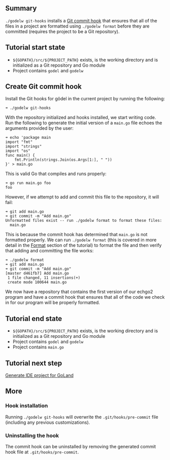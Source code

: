 Summary
-------
`./godelw git-hooks` installs a [Git commit hook](https://git-scm.com/book/en/v2/Customizing-Git-Git-Hooks) that ensures
that all of the files in a project are formatted using `./godelw format` before they are committed (requires the project
to be a Git repository).

Tutorial start state
--------------------
* `${GOPATH}/src/${PROJECT_PATH}` exists, is the working directory and is initialized as a Git repository and Go module
* Project contains `godel` and `godelw`

Create Git commit hook
----------------------
Install the Git hooks for gödel in the current project by running the following:

```
➜ ./godelw git-hooks
```

With the repository initialized and hooks installed, we start writing code. Run the following to generate the initial
version of a `main.go` file echoes the arguments provided by the user:

```
➜ echo 'package main
import "fmt"
import "strings"
import "os"
func main() {
	fmt.Println(strings.Join(os.Args[1:], " "))
}' > main.go
```

This is valid Go that compiles and runs properly:

```
➜ go run main.go foo
foo
```

However, if we attempt to add and commit this file to the repository, it will fail:

```
➜ git add main.go
➜ git commit -m "Add main.go"
Unformatted files exist -- run ./godelw format to format these files:
  main.go
```

This is because the commit hook has determined that `main.go` is not formatted properly. We can run `./godelw format`
(this is covered in more detail in the [Format](https://github.com/palantir/godel/wiki/Format) section of the tutorial)
to format the file and then verify that adding and committing the file works:

```
➜ ./godelw format
➜ git add main.go
➜ git commit -m "Add main.go"
[master d461fb7] Add main.go
 1 file changed, 11 insertions(+)
 create mode 100644 main.go
```

We now have a repository that contains the first version of our echgo2 program and have a commit hook that ensures that
all of the code we check in for our program will be properly formatted.

Tutorial end state
------------------
* `${GOPATH}/src/${PROJECT_PATH}` exists, is the working directory and is initialized as a Git repository and Go module
* Project contains `godel` and `godelw`
* Project contains `main.go`

Tutorial next step
------------------
[Generate IDE project for GoLand](https://github.com/palantir/godel/wiki/Generate-IDE-project)

More
----
### Hook installation
Running `./godelw git-hooks` will overwrite the `.git/hooks/pre-commit` file (including any previous customizations).

### Uninstalling the hook
The commit hook can be uninstalled by removing the generated commit hook file at `.git/hooks/pre-commit`.

